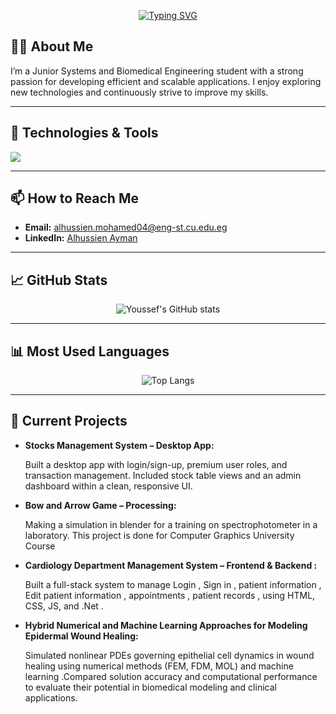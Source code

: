 
<div align='center'>
  
  [![Typing SVG](https://readme-typing-svg.demolab.com?font=Fira+Code&pause=1000&width=435&lines=Hello+%2C+I'm+Alhussien+Ayman;An+Aspiring++Software+Engineer)](https://git.io/typing-svg)

  




</div>

## 👨‍💻 About Me

I’m a Junior Systems and Biomedical Engineering student with a strong passion for developing efficient and scalable applications. I enjoy exploring new technologies and continuously strive to improve my skills.

---

## 🔧 Technologies & Tools
<img src="https://skillicons.dev/icons?i=cpp,py,java,js,html,css,bootstrap,git,postman,npm,blender,vscode,react,kali&perline=14" />



---

## 📫 How to Reach Me

- **Email:** alhussien.mohamed04@eng-st.cu.edu.eg
- **LinkedIn:** [Alhussien Ayman ](www.linkedin.com/in/alhussien-ayman-488336249)

---

## 📈 GitHub Stats

<div align="center">
  
  ![Youssef's GitHub stats](https://github-readme-stats.vercel.app/api?username=Youssef-Abo-El-Ela&show_icons=true&theme=radical)
  
</div>

---

## 📊 Most Used Languages

<div align="center">
  
  ![Top Langs](https://github-readme-stats.vercel.app/api/top-langs/?username=Youssef-Abo-El-Ela&layout=compact&theme=radical)
  
</div>

---

## 🔭 Current Projects

- **Stocks Management System – Desktop App:**

  Built a desktop app with login/sign-up, premium user roles, and transaction management. Included stock table views and an admin dashboard within a clean, responsive UI.

- **Bow and Arrow Game – Processing:**

  Making a simulation in blender for a training on spectrophotometer in a laboratory. This project is done for Computer Graphics University Course

- **Cardiology Department Management System – Frontend & Backend :**

  Built a full-stack system to manage Login , Sign in , patient information , Edit patient information , appointments , patient records , using HTML, CSS, JS, and .Net .

- **Hybrid Numerical and Machine Learning Approaches for Modeling Epidermal Wound Healing:**

  Simulated nonlinear PDEs governing epithelial cell dynamics in wound healing using numerical methods (FEM, FDM, MOL) and machine learning .Compared solution accuracy and computational performance to evaluate their potential in biomedical modeling and clinical applications.

